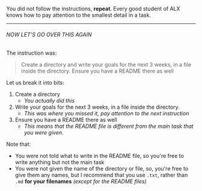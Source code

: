 You did not follow the instructions, **repeat**.
Every good student of ALX knows how to pay attention to
the smallest detail in a task.

-----

###### NOW LET'S GO OVER THIS AGAIN
The instruction was:
> Create a directory and write your goals for the next 3 weeks,
in a file inside the directory. Ensure you have a README there
as well

Let us break it into bits:
1. Create a directory
    - *You actually did this*
2. Write your goals for the next 3 weeks, in a file inside the directory.
    - *This was where you missed it, pay attention to the next instruction*
3. Ensure you have a README there as well
    - *This means that the README file is different from the
main task that you were given.*

Note that:
- You were not told what to write in the README file,
so you're free to write anything but not the main task
- You were not given the name of the directory or file,
so, you're free to give them any names, but I recommend
that you use `.txt`, rather than `.md` **for your filenames**
*(except for the README files)*

